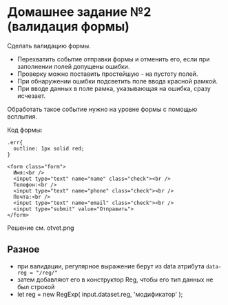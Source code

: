 # Домашнее задание №2 (валидация формы)
Сделать валидацию формы. 
- Перехватить событие отправки формы и отменить его, если при заполнении полей допущены ошибки.
- Проверку можно поставить простейшую - на пустоту полей.
- При обнаружении ошибки подсветить поле ввода красной рамкой.
- При вводе данных в поле рамка, указывающая на ошибка, сразу исчезает.

Обработать такое событие нужно на уровне формы с помощью всплытия.

Код формы:

    .err{
      outline: 1px solid red;
    }

    <form class="form">
      Имя:<br />
      <input type="text" name="name" class="check"><br />
      Телефон:<br />
      <input type="text" name="phone" class="check"><br />
      Почта:<br />
      <input type="text" name="email" class="check"><br />
      <input type="submit" value="Отправить">
    </form>

Решение см. otvet.png

## Разное
- при валидации, регулярное выражение берут из data атрибута `data-reg = "/reg/"`
- затем добавляют его в конструктор Reg, чтобы его тип данных не был строкой
- let reg = new RegExp( input.dataset.reg, 'модификатор' );
